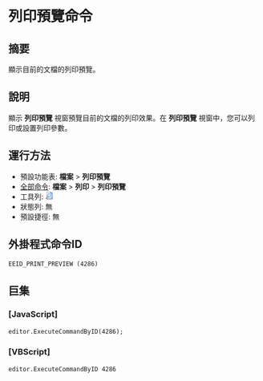 # 列印預覽命令

## 摘要

顯示目前的文檔的列印預覽。

## 說明

顯示 **列印預覽** 視窗預覽目前的文檔的列印效果。在 **列印預覽** 視窗中，您可以列印或設置列印參數。

## 運行方法

- 預設功能表: **檔案** \> **列印預覽**
- [全部命令](../tools/all_commands): **檔案** \> **列印**
\> **列印預覽**
- 工具列: ![](../../images/printpreview.png)
- 狀態列: 無
- 預設捷徑: 無

## 外掛程式命令ID

```
EEID_PRINT_PREVIEW (4286)
```

## 巨集

### \[JavaScript\]

```
editor.ExecuteCommandByID(4286);
```

### \[VBScript\]

```
editor.ExecuteCommandByID 4286
```
